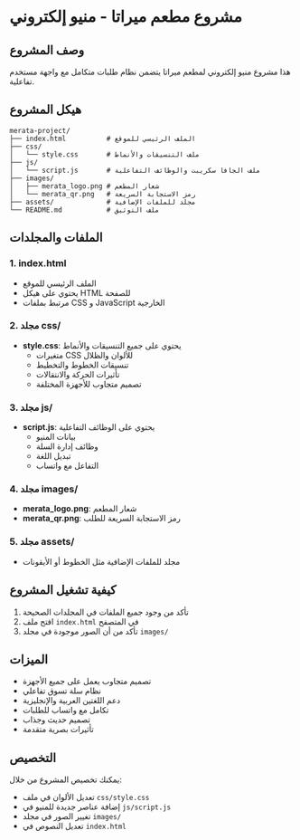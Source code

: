 # مشروع مطعم ميراتا - منيو إلكتروني

## وصف المشروع
هذا مشروع منيو إلكتروني لمطعم ميراتا يتضمن نظام طلبات متكامل مع واجهة مستخدم تفاعلية.

## هيكل المشروع

```
merata-project/
├── index.html          # الملف الرئيسي للموقع
├── css/
│   └── style.css       # ملف التنسيقات والأنماط
├── js/
│   └── script.js       # ملف الجافا سكريبت والوظائف التفاعلية
├── images/
│   ├── merata_logo.png # شعار المطعم
│   └── merata_qr.png   # رمز الاستجابة السريعة
├── assets/             # مجلد للملفات الإضافية
└── README.md           # ملف التوثيق
```

## الملفات والمجلدات

### 1. index.html
- الملف الرئيسي للموقع
- يحتوي على هيكل HTML للصفحة
- مرتبط بملفات CSS و JavaScript الخارجية

### 2. مجلد css/
- **style.css**: يحتوي على جميع التنسيقات والأنماط
  - متغيرات CSS للألوان والظلال
  - تنسيقات الخطوط والتخطيط
  - تأثيرات الحركة والانتقالات
  - تصميم متجاوب للأجهزة المختلفة

### 3. مجلد js/
- **script.js**: يحتوي على الوظائف التفاعلية
  - بيانات المنيو
  - وظائف إدارة السلة
  - تبديل اللغة
  - التفاعل مع واتساب

### 4. مجلد images/
- **merata_logo.png**: شعار المطعم
- **merata_qr.png**: رمز الاستجابة السريعة للطلب

### 5. مجلد assets/
- مجلد للملفات الإضافية مثل الخطوط أو الأيقونات

## كيفية تشغيل المشروع

1. تأكد من وجود جميع الملفات في المجلدات الصحيحة
2. افتح ملف `index.html` في المتصفح
3. تأكد من أن الصور موجودة في مجلد `images/`

## الميزات

- تصميم متجاوب يعمل على جميع الأجهزة
- نظام سلة تسوق تفاعلي
- دعم اللغتين العربية والإنجليزية
- تكامل مع واتساب للطلبات
- تصميم حديث وجذاب
- تأثيرات بصرية متقدمة

## التخصيص

يمكنك تخصيص المشروع من خلال:
- تعديل الألوان في ملف `css/style.css`
- إضافة عناصر جديدة للمنيو في `js/script.js`
- تغيير الصور في مجلد `images/`
- تعديل النصوص في `index.html`

